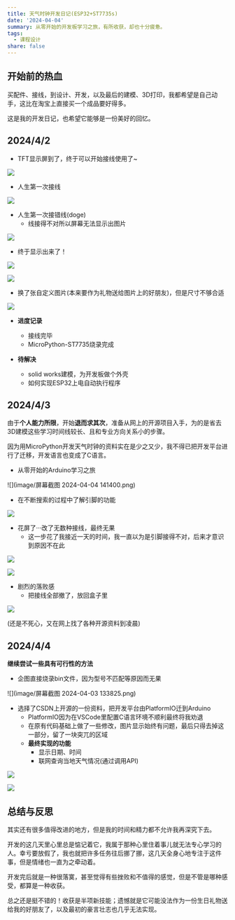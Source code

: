 ```yaml
---
title: 天气时钟开发日记(ESP32+ST7735s)
date: '2024-04-04'
summary: 从零开始的开发板学习之旅，有所收获，却也十分疲惫。
tags:
  - 课程设计
share: false
---
```


## **开始前的热血**

买配件、接线，到设计、开发，以及最后的建模、3D打印，我都希望是自己动手，这比在淘宝上直接买一个成品要好得多。

这是我的开发日记，也希望它能够是一份美好的回忆。

## **2024/4/2**

- TFT显示屏到了，终于可以开始接线使用了~

![](image/微信图片_20240404145240.jpg)

- 人生第一次接线

![](image/微信图片_20240404145245.jpg)

- 人生第一次接错线(doge)
  - 线接得不对所以屏幕无法显示出图片

![](image/微信图片_20240404145248.jpg)

- 终于显示出来了！

![](image/微信图片_20240404145251.jpg)

![](image/微信图片_20240404145254.jpg)

- 换了张自定义图片(本来要作为礼物送给图片上的好朋友)，但是尺寸不够合适

![](image/微信图片_20240404135738.jpg)

- **进度记录**
  - 接线完毕
  - MicroPython-ST7735烧录完成

- **待解决**
  - solid works建模，为开发板做个外壳
  - 如何实现ESP32上电自动执行程序

## **2024/4/3**

由于**个人能力所限**，开始**退而求其次**，准备从网上的开源项目入手，为的是省去3D建模这些学习时间线较长、且和专业方向关系小的步骤。

因为用MicroPython开发天气时钟的资料实在是少之又少，我不得已把开发平台进行了迁移，开发语言也变成了C语言。

- 从零开始的Arduino学习之旅

![](image/屏幕截图 2024-04-04 141400.png)

- 在不断搜索的过程中了解引脚的功能

![](image/dab60fcba176452292f59d0a1b3e5ce5.jpg)

- 花屏了···改了无数种接线，最终无果
  - 这一步花了我接近一天的时间，我一直以为是引脚接得不对，后来才意识到原因不在此

![](image/微信图片_20240404135755.jpg)

![](image/微信图片_20240404135751.jpg)

- 剧烈的落败感
  - 把接线全部撤了，放回盒子里

![](image/微信图片_20240404135743.jpg)

(还是不死心，又在网上找了各种开源资料到凌晨)

## **2024/4/4**

**继续尝试一些具有可行性的方法**

- 企图直接烧录bin文件，因为型号不匹配等原因而无果

![](image/屏幕截图 2024-04-03 133825.png)

- 选择了CSDN上开源的一份资料，把开发平台由PlatformIO迁到Arduino
  - PlatformIO因为在VSCode里配置C语言环境不顺利最终将我劝退
  - 在原有代码基础上做了一些修改，图片显示始终有问题，最后只得去掉这一部分，留了一块突兀的区域
  - **最终实现的功能**
    - 显示日期、时间
    - 联网查询当地天气情况(通过调用API)

![](image/微信图片_20240404135803.jpg)

![](image/微信图片_20240404135806.jpg)

## **总结与反思**

其实还有很多值得改进的地方，但是我的时间和精力都不允许我再深究下去。

开发的这几天里心里总是惦记着它，我属于那种心里住着事儿就无法专心学习的人。幸亏要放假了，我也就把许多任务往后挪了挪，这几天全身心地专注于这件事，但是情绪也一直为之牵动着。

开发完后就是一种很落寞，甚至觉得有些挫败和不值得的感觉，但是不管是哪种感受，都算是一种收获。

总之还是挺不错的！收获是半项新技能；遗憾就是它可能没法作为一份生日礼物送给我的好朋友了，以及最初的豪言壮志也几乎无法实现。